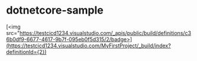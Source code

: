 # dotnetcore-sample

[<img src="https://testcicd1234.visualstudio.com/_apis/public/build/definitions/c36b0df9-6677-4617-9b7f-095eb0f5d315/2/badge>](https://testcicd1234.visualstudio.com/MyFirstProject/_build/index?definitionId={2})
